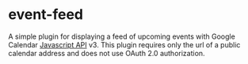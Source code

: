 # event-feed

A simple plugin for displaying a feed of upcoming events with Google Calendar [Javascript API](https://developers.google.com/google-apps/calendar/v3/whats-new) v3. This plugin requires only the url of a public calendar address and does not use OAuth 2.0 authorization. 

